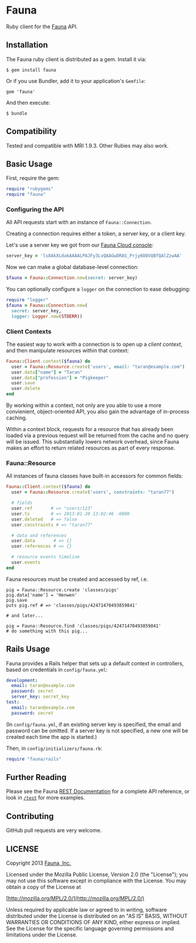 # Fauna

Ruby client for the [Fauna](http://fauna.org) API.

## Installation

The Fauna ruby client is distributed as a gem. Install it via:

    $ gem install fauna

Or if you use Bundler, add it to your application's `Gemfile`:

    gem 'fauna'

And then execute:

    $ bundle

## Compatibility

Tested and compatible with MRI 1.9.3. Other Rubies may also work.

## Basic Usage

First, require the gem:

```ruby
require "rubygems"
require "fauna"
```

### Configuring the API

All API requests start with an instance of `Fauna::Connection`.

Creating a connection requires either a token, a server key, or a
client key.

Let's use a server key we got from our [Fauna Cloud console](https://fauna.org/console):

```ruby
server_key = 'ls8AkXLdakAAAALPAJFy3LvQAAGwDRAS_Prjy6O8VQBfQAlZzwAA'
```
Now we can make a global database-level connection:

```ruby
$fauna = Fauna::Connection.new(secret: server_key)
```

You can optionally configure a `logger` on the connection to ease
debugging:

```ruby
require "logger"
$fauna = Fauna::Connection.new(
  secret: server_key,
  logger: Logger.new(STDERR))
```

### Client Contexts

The easiest way to work with a connection is to open up a *client
context*, and then manipulate resources within that context:

```ruby
Fauna::Client.context($fauna) do
  user = Fauna::Resource.create('users', email: "taran@example.com")
  user.data["name"] = "Taran"
  user.data["profession"] = "Pigkeeper"
  user.save
  user.delete
end
```

By working within a context, not only are you able to use a more
convienient, object-oriented API, you also gain the advantage of
in-process caching.

Within a context block, requests for a resource that has already been
loaded via a previous request will be returned from the cache and no
query will be issued. This substantially lowers network overhead,
since Fauna makes an effort to return related resources as part of
every response.

### Fauna::Resource

All instances of fauna classes have built-in accessors for common
fields:

```ruby
Fauna::Client.context($fauna) do
  user = Fauna::Resource.create('users', constraints: "taran77")

  # fields
  user.ref       # => "users/123"
  user.ts        # => 2013-01-30 13:02:46 -0800
  user.deleted   # => false
  user.constraints # => "taran77"

  # data and references
  user.data       # => {}
  user.references # => {}

  # resource events timeline
  user.events
end
```

Fauna resources must be created and accessed by ref, i.e.

```
pig = Fauna::Resource.create 'classes/pigs'
pig.data['name'] = 'Henwen'
pig.save
puts pig.ref # => 'classes/pigs/42471470493859841'

# and later...

pig = Fauna::Resource.find 'classes/pigs/42471470493859841'
# do something with this pig...
````

## Rails Usage

Fauna provides a Rails helper that sets up a default context in
controllers, based on credentials in `config/fauna.yml`:

```yaml
development:
  email: taran@example.com
  password: secret
  server_key: secret_key
test:
  email: taran@example.com
  password: secret
```

(In `config/fauna.yml`, if an existing server key is specified, the
email and password can be omitted. If a server key is not
specified, a new one will be created each time the app is started.)

Then, in `config/initializers/fauna.rb`:

```ruby
require "fauna/rails"
```

## Further Reading

Please see the Fauna [REST Documentation](https://fauna.org/API) for a
complete API reference, or look in
[`/test`](https://github.com/fauna/fauna-ruby/tree/master/test) for
more examples.

## Contributing

GitHub pull requests are very welcome.

## LICENSE

Copyright 2013 [Fauna, Inc.](https://fauna.org/)

Licensed under the Mozilla Public License, Version 2.0 (the
"License"); you may not use this software except in compliance with
the License. You may obtain a copy of the License at

[http://mozilla.org/MPL/2.0/](http://mozilla.org/MPL/2.0/)

Unless required by applicable law or agreed to in writing, software
distributed under the License is distributed on an "AS IS" BASIS,
WITHOUT WARRANTIES OR CONDITIONS OF ANY KIND, either express or
implied. See the License for the specific language governing
permissions and limitations under the License.
